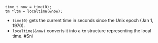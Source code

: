 ```
time_t now = time(0);
tm *ltm = localtime(&now);

```
- `time(0)` gets the current time in seconds since the Unix epoch (Jan 1, 1970).
- `localtime(&now)` converts it into a `tm` structure representing the local time.
#Sni 